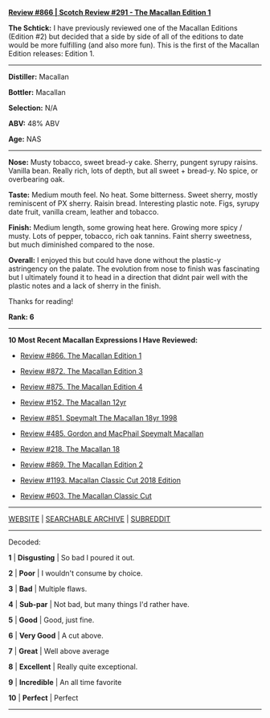 
[**Review #866 | Scotch Review #291 - The Macallan Edition 1**]( https://t8ke.review/review-866-the-macallan-edition-no-1/)

**The Schtick:** I have previously reviewed one of the Macallan Editions (Edition #2) but decided that a side by side of all of the editions to date would be more fulfilling (and also more fun). This is the first of the Macallan Edition releases: Edition 1.

-----

**Distiller:** Macallan

**Bottler:** Macallan

**Selection:** N/A

**ABV:**  48% ABV

**Age:** NAS 

-----

**Nose:**  Musty tobacco, sweet bread-y cake. Sherry, pungent syrupy raisins. Vanilla bean. Really rich, lots of depth, but all sweet + bread-y. No spice, or overbearing oak.    

**Taste:** Medium mouth feel. No heat. Some bitterness. Sweet sherry, mostly reminiscent of PX sherry. Raisin bread. Interesting plastic note. Figs, syrupy date fruit, vanilla cream, leather and tobacco. 

**Finish:** Medium length, some growing heat here. Growing more spicy / musty. Lots of pepper, tobacco, rich oak tannins. Faint sherry sweetness, but much diminished compared to the nose. 

**Overall:** I enjoyed this but could have done without the plastic-y astringency on the palate. The evolution from nose to finish was fascinating but I ultimately found it to head in a direction that didnt pair well with the plastic notes and a lack of sherry in the finish.

Thanks for reading!

**Rank: 6**

----- 

**10 Most Recent Macallan Expressions I Have Reviewed:** 

- [Review #866. The Macallan Edition 1]( https://t8ke.review/review-866-the-macallan-edition-no-1/) 

- [Review #872. The Macallan Edition 3]( https://t8ke.review/review-872-the-macallan-edition-no-3/) 

- [Review #875. The Macallan Edition 4]( https://t8ke.review/review-875-the-macallan-edition-no-4/) 

- [Review #152. The Macallan 12yr]( https://t8ke.review/review-152-the-macallan-12yr/) 

- [Review #851. Speymalt The Macallan 18yr 1998]( https://t8ke.review/review-851-the-macallan-18yr-speymalt-1998/) 

- [Review #485. Gordon and MacPhail Speymalt Macallan]( https://t8ke.review/review-485-speymalt-macallan-gordon-macphail-9yr/) 

- [Review #218. The Macallan 18]( https://t8ke.review/review-218-the-macallan-18/) 

- [Review #869. The Macallan Edition 2]( https://t8ke.review/review-869-the-macallan-edition-no-2/) 

- [Review #1193. Macallan Classic Cut 2018 Edition]( https://t8ke.review/review-1193-macallan-classic-cut-2018-edition/) 

- [Review #603. The Macallan Classic Cut]( https://t8ke.review/review-603-the-macallan-classic-cut/) 

-----

[WEBSITE](https://t8ke.review) | [SEARCHABLE ARCHIVE](https://t8ke.review/review-archive/) | [SUBREDDIT](https://reddit.com/r/t8kereviews)

-----

Decoded:

**1** | **Disgusting** | So bad I poured it out.

**2** | **Poor** | I wouldn't consume by choice.

**3** | **Bad** | Multiple flaws.

**4** | **Sub-par** | Not bad, but many things I'd rather have.

**5** | **Good** | Good, just fine.

**6** | **Very Good** | A cut above.

**7** | **Great** | Well above average

**8** | **Excellent** | Really quite exceptional.

**9** | **Incredible** | An all time favorite

**10** | **Perfect** | Perfect

----

